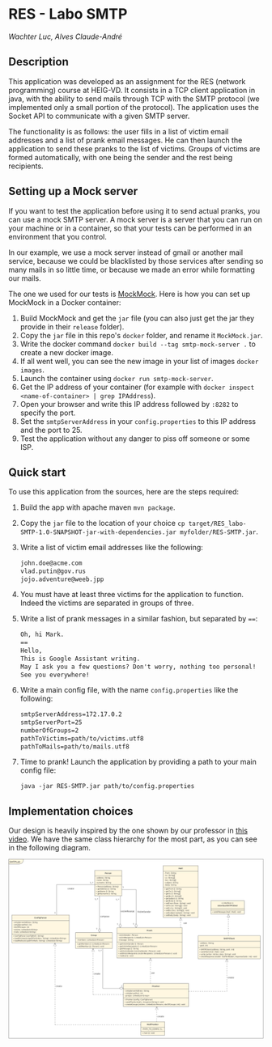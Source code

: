 # RES - Labo SMTP

_Wachter Luc, Alves Claude-André_

## Description
This application was developed as an assignment for the RES (network programming) course at HEIG-VD.
It consists in a TCP client application in java, with the ability to send mails through TCP with the
SMTP protocol (we implemented only a small portion of the protocol). The application uses the Socket
API to communicate with a given SMTP server.

The functionality is as follows: the user fills in a list of victim email addresses and a list of
prank email messages. He can then launch the application to send these pranks to the list of victims.
Groups of victims are formed automatically, with one being the sender and the rest being recipients.

## Setting up a Mock server
If you want to test the application before using it to send actual pranks, you can use a mock SMTP server.
A mock server is a server that you can run on your machine or in a container, so that your tests can be
performed in an environment that you control.

In our example, we use a mock server instead of gmail or another mail service, because we could be
blacklisted by those services after sending so many mails in so little time, or because we made an error
while formatting our mails.

The one we used for our tests is [MockMock](https://github.com/tweakers/MockMock). Here is how you can set
up MockMock in a Docker container:

1. Build MockMock and get the `jar` file (you can also just get the jar they provide in their `release` folder).
2. Copy the `jar` file in this repo's `docker` folder, and rename it `MockMock.jar`.
3. Write the docker command `docker build --tag smtp-mock-server .` to create a new docker image.
4. If all went well, you can see the new image in your list of images `docker images`.
5. Launch the container using `docker run smtp-mock-server`.
6. Get the IP address of your container (for example with `docker inspect <name-of-container> | grep IPAddress`).
7. Open your browser and write this IP address followed by `:8282` to specify the port.
8. Set the `smtpServerAddress` in your `config.properties` to this IP address and the port to 25.
9. Test the application without any danger to piss off someone or some ISP.

## Quick start
To use this application from the sources, here are the steps required:

1. Build the app with apache maven `mvn package`.
2. Copy the `jar` file to the location of your choice `cp target/RES_labo-SMTP-1.0-SNAPSHOT-jar-with-dependencies.jar myfolder/RES-SMTP.jar`.
3. Write a list of victim email addresses like the following:

    ```
    john.doe@acme.com
    vlad.putin@gov.rus
    jojo.adventure@weeb.jpp
    ```

4. You must have at least three victims for the application to function. Indeed the victims are separated in groups of three.
5. Write a list of prank messages in a similar fashion, but separated by `==`:

    ```
    Oh, hi Mark.
    ==
    Hello,
    This is Google Assistant writing.
    May I ask you a few questions? Don't worry, nothing too personal!
    See you everywhere!
    ```

6. Write a main config file, with the name `config.properties` like the following:

    ```
    smtpServerAddress=172.17.0.2
    smtpServerPort=25
    numberOfGroups=2
    pathToVictims=path/to/victims.utf8
    pathToMails=path/to/mails.utf8
    ```

7. Time to prank! Launch the application by providing a path to your main config file:

    ```
    java -jar RES-SMTP.jar path/to/config.properties
    ```

## Implementation choices
Our design is heavily inspired by the one shown by our professor in [this video](https://www.youtube.com/watch?v=OrSdRCt_6YQ). We have the same class hierarchy for the most part, as you can see in the following diagram.

![ClassDiagram](figures/ClassDiagram.png)
